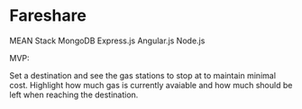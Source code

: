 # Fareshare
MEAN Stack 
MongoDB
Express.js
Angular.js
Node.js

MVP:

Set a destination and see the gas stations to stop at to maintain minimal cost. 
Highlight how much gas is currently avaiable and how much should be left when reaching the destination.
